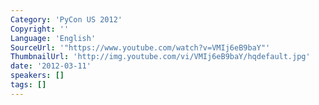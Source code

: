 ```yaml
---
Category: 'PyCon US 2012'
Copyright: ''
Language: 'English'
SourceUrl: '"https://www.youtube.com/watch?v=VMIj6eB9baY"'
ThumbnailUrl: 'http://img.youtube.com/vi/VMIj6eB9baY/hqdefault.jpg'
date: '2012-03-11'
speakers: []
tags: []
---
```



